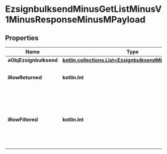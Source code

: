 
# EzsignbulksendMinusGetListMinusV1MinusResponseMinusMPayload

## Properties
Name | Type | Description | Notes
------------ | ------------- | ------------- | -------------
**aObjEzsignbulksend** | [**kotlin.collections.List&lt;EzsignbulksendMinusListElement&gt;**](EzsignbulksendMinusListElement.md) |  | 
**iRowReturned** | **kotlin.Int** | The number of rows returned | 
**iRowFiltered** | **kotlin.Int** | The number of rows matching your filters (if any) or the total number of rows | 



